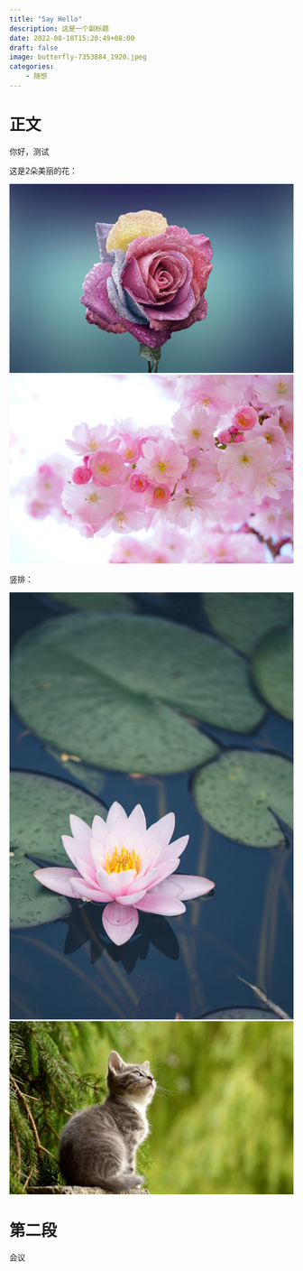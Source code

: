 ```yaml
---
title: "Say Hello"
description: 这是一个副标题
date: 2022-08-18T15:20:49+08:00
draft: false
image: butterfly-7353884_1920.jpeg
categories:
    - 随想
---
```


# 正文

你好，测试

这是2朵美丽的花：

![花](hd-wallpaper-729509_1920.jpeg) ![樱花](pink-324175_1920.jpeg)

竖排：

![荷花](flower-7383308_1920.jpeg) ![猫](cat-2083492_1920.jpeg)

# 第二段

会议